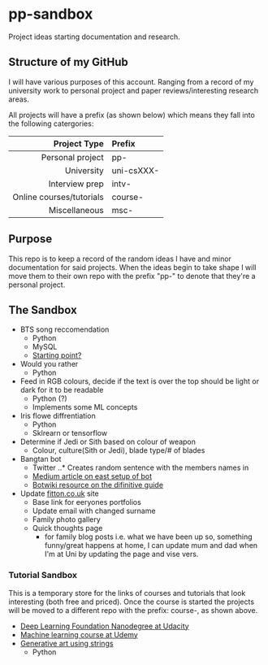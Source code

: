 # pp-sandbox
Project ideas starting documentation and research.

## Structure of my GitHub
I will have various purposes of this account. Ranging from a record of my university work to personal project and paper reviews/interesting research areas. 

All projects will have a prefix (as shown below) which means they fall into the following catergories: 

Project Type  | Prefix
-------------: | :-------------
Personal project  | pp-
University  | uni-csXXX-
Interview prep  | intv-
Online courses/tutorials  | course-
Miscellaneous  | msc-


## Purpose 
This repo is to keep a record of the random ideas I have and minor documentation for said projects. When the ideas begin to take shape I will move them to their own repo with the prefix "pp-" to denote that they're a personal project. 

## The Sandbox 

* BTS song reccomendation 
  * Python
  * MySQL
  * [Starting point?](https://towardsdatascience.com/how-to-build-a-simple-song-recommender-296fcbc8c85)
* Would you rather 
  * Python
* Feed in RGB colours, decide if the text is over the top should be light or dark for it to be readable
  * Python (?)
  * Implements some ML concepts
* Iris flowe diffrentiation 
  * Python
  * Sklrearn or tensorflow
* Determine if Jedi or Sith based on colour of weapon
  * Colour, culture(Sith or Jedi), blade type/# of blades
* Bangtan bot 
  * Twitter 
    ..* Creates random sentence with the members names in 
  * [Medium article on east setup of bot](https://medium.freecodecamp.org/easily-set-up-your-own-twitter-bot-4aeed5e61f7f)
  * [Botwiki resource on the difinitive guide](https://botwiki.org/resource/tutorial/how-to-make-a-twitter-bot-the-definitive-guide/)
* Update [fitton.co.uk](http://fitton.co.uk/index.html) site 
  * Base link for eeryones portfolios 
  * Update email with changed surname
  * Family photo gallery
  * Quick thoughts page
    * for family blog posts i.e. what we have been up so, something funny/great happens at home, I can update mum and dad when I'm at Uni by updating the page and vise vers.

### Tutorial Sandbox
This is a temporary store for the links of courses and tutorials that look interesting (both free and priced). Once the course is started the projects will be moved to a different repo with the prefix: course-, as shown above. 

* [Deep Learning Foundation Nanodegree at Udacity](https://eu.udacity.com/course/deep-learning-nanodegree--nd101)
* [Machine learning course at Udemy](https://www.udemy.com/courses/search/?src=ukw&q=machine+learning)
* [Generative art using strings](https://simpleprogrammer.com/python-generative-art-math/)
  * Python